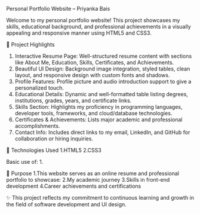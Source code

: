 Personal Portfolio Website – Priyanka Bais

Welcome to my personal portfolio website! This project showcases my skills, educational background, and professional achievements in a visually appealing and responsive manner using HTML5 and CSS3.

🌟 Project Highlights
1. Interactive Resume Page: Well-structured resume content with sections like About Me, Education, Skills, Certificates, and Achievements.
2. Beautiful UI Design: Background image integration, styled tables, clean layout, and responsive design with custom fonts and shadows.
3. Profile Features: Profile picture and audio introduction support to give a personalized touch.
4. Educational Details: Dynamic and well-formatted table listing degrees, institutions, grades, years, and certificate links.
5. Skills Section: Highlights my proficiency in programming languages, developer tools, frameworks, and cloud/database technologies.
6. Certificates & Achievements: Lists major academic and professional accomplishments.
7. Contact Info: Includes direct links to my email, LinkedIn, and GitHub for collaboration or hiring inquiries.

🔧 Technologies Used
1.HTML5
2.CSS3

Basic use of:
1.<audio> for media embedding
2.Responsive and structured layout design
3.Marquee and image styling for visual enhancement

🎯 Purpose
1.This website serves as an online resume and professional portfolio to showcase:
2.My academic journey
3.Skills in front-end development
4.Career achievements and certifications

✨ This project reflects my commitment to continuous learning and growth in the field of software development and UI design.
